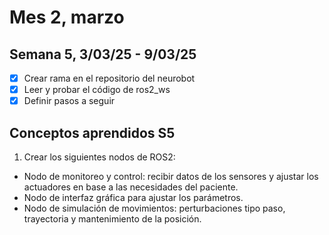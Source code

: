 # Mes 2, marzo

## Semana 5, 3/03/25 - 9/03/25

- [x] Crear rama en el repositorio del neurobot
- [x] Leer y probar el código de ros2_ws
- [x] Definir pasos a seguir

## Conceptos aprendidos S5

1. Crear los siguientes nodos de ROS2:
* Nodo de monitoreo y control: recibir datos de los sensores y ajustar los actuadores en base a las necesidades del paciente.
* Nodo de interfaz gráfica para ajustar los parámetros.
* Nodo de simulación de movimientos: perturbaciones tipo paso, trayectoria y mantenimiento de la posición.
